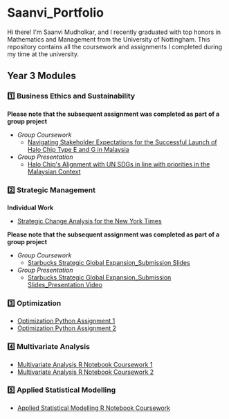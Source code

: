 # Saanvi_Portfolio
Hi there! I'm Saanvi Mudholkar, and I recently graduated with top honors in Mathematics and Management from the University of Nottingham. This repository contains all the coursework and assignments I completed during my time at the university.

## Year 3 Modules
### :one: Business Ethics and Sustainability 
**Please note that the subsequent assignment was completed as part of a group project** 
* _Group Coursework_
  * [Navigating Stakeholder Expectations for the Successful Launch of Halo Chip Type E and G in Malaysia](https://github.com/saanvimudholkar/Saanvi_Portfolio/files/12393232/Navigating.Stakeholder.Expectations.for.the.Successful.Launch.of.Halo.Chip.Type.E.and.G.in.Malaysia.pdf)
* _Group Presentation_
  * [Halo Chip's Alignment with UN SDGs in line with priorities in the Malaysian Context](https://docs.google.com/presentation/d/17aQi_y8aeypatKS6CxaF70K61qpqt5KIfBvaVXxauwY/edit?usp=sharing)

### :two: Strategic Management
**Individual Work** 
* [Strategic Change Analysis for the New York Times](https://github.com/saanvimudholkar/Saanvi_Portfolio/files/12393444/Strategic.Change.Analysis.for.the.New.York.Times.pdf)

**Please note that the subsequent assignment was completed as part of a group project** 
* _Group Coursework_
  * [Starbucks Strategic Global Expansion_Submission Slides](https://github.com/saanvimudholkar/Saanvi_Portfolio/files/12393464/BUSI3158_Submission.Slides.pdf)
* _Group Presentation_
  * [Starbucks Strategic Global Expansion_Submission Slides_Presentation Video](https://drive.google.com/file/d/1EDjZhBgQipTDf3l0kC9xoZt-TQsUCLYa/view?usp=sharing)

### :three: Optimization
* [Optimization Python Assignment 1](https://github.com/saanvimudholkar/Saanvi_Portfolio/blob/2b0fa7cd8f9159b5e605900f6c758c9d276db7a1/Optimization%20Assignment%201.ipynb)
* [Optimization Python Assignment 2](https://github.com/saanvimudholkar/Saanvi_Portfolio/blob/2b0fa7cd8f9159b5e605900f6c758c9d276db7a1/Optimization%20Assignment%202.ipynb)

### :four: Multivariate Analysis
* [Multivariate Analysis R Notebook Coursework 1](https://github.com/saanvimudholkar/Saanvi_Portfolio/files/12396209/20298508_MATH3057.Coursework.pdf)
* [Multivariate Analysis R Notebook Coursework 2](https://github.com/saanvimudholkar/Saanvi_Portfolio/files/12396214/20298508-3.pdf)

### :five: Applied Statistical Modelling
* [Applied Statistical Modelling R Notebook Coursework](https://github.com/saanvimudholkar/Saanvi_Portfolio/files/12396234/20298508_MATH3046-3.pdf)

